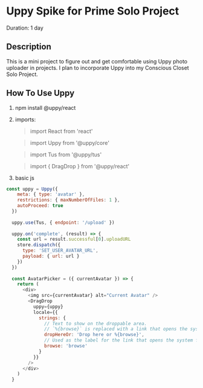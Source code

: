 # Uppy Spike for Prime Solo Project
Duration: 1 day

## Description 
This is a mini project to figure out and get comfortable using Uppy photo uploader in projects. I plan to incorporate Uppy into my Conscious Closet Solo Project. 

## How To Use Uppy
1. npm install @uppy/react
2. imports:
    > import React from 'react'

    > import Uppy from '@uppy/core'

    > import Tus from '@uppy/tus'

    > import { DragDrop } from '@uppy/react'
3. basic js
```javascript
const uppy = Uppy({
    meta: { type: 'avatar' },
    restrictions: { maxNumberOfFiles: 1 },
    autoProceed: true
  })
  
  uppy.use(Tus, { endpoint: '/upload' })
  
  uppy.on('complete', (result) => {
    const url = result.successful[0].uploadURL
    store.dispatch({
      type: 'SET_USER_AVATAR_URL',
      payload: { url: url }
    })
  })
  
  const AvatarPicker = ({ currentAvatar }) => {
    return (
      <div>
        <img src={currentAvatar} alt="Current Avatar" />
        <DragDrop
          uppy={uppy}
          locale={{
            strings: {
              // Text to show on the droppable area.
              // `%{browse}` is replaced with a link that opens the system file selection dialog.
              dropHereOr: 'Drop here or %{browse}',
              // Used as the label for the link that opens the system file selection dialog.
              browse: 'browse'
            }
          }}
        />
      </div>
    )
  }
```